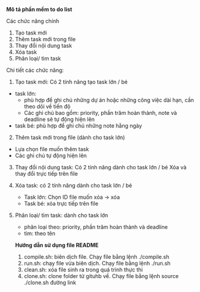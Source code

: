 **Mô tả phần mềm to do list**

Các chức năng chính
1. Tạo task mới
2. Thêm task mới trong file
3. Thay đổi nội dung task
4. Xóa task
5. Phân loại/ tìm task

Chi tiết các chức năng:
1. Tạo task mới: Có 2 tính năng tạo task lớn / bé
  - task lớn:
    + phù hợp để ghi chú những dự án hoặc những công việc dài hạn, cần theo dõi về tiến độ
    + Các ghi chú bao gồm: priority, phần trăm hoàn thành, note và deadline sẽ tự động hiện lên
  - task bé: phù hợp để ghi chú những note hằng ngày

2. Thêm task mới trong file (dành cho task lớn)
  - Lựa chọn file muốn thêm task
  - Các ghi chú tự động hiện lên

3. Thay đổi nội dung task: Có 2 tính năng dành cho task lớn / bé
Xóa và thay đổi trực tiếp trên file

4. Xóa task: có 2 tính năng dành cho task lớn / bé
   - Task lớn: Chọn ID file muốn xóa -> xóa
   - Task bé: xóa trực tiếp trên file
5. Phân loại/ tìm task: dành cho task lớn
   - phân loại theo: priority, phần trăm hoàn thành và deadline
   - tìm: theo tên
  
   **Hướng dẫn sử dụng file README**
   1. compile.sh: biên dịch file. Chạy file bằng lệnh ./compile.sh
   2. run.sh: chạy file vừa biên dịch. Chạy file bằng lệnh ./run.sh
   3. clean.sh: xóa file sinh ra trong quá trình thực thi
   4. clone.sh: clone folder từ gituhb về. Chạy file bằng lệnh source ./clone.sh đường link
